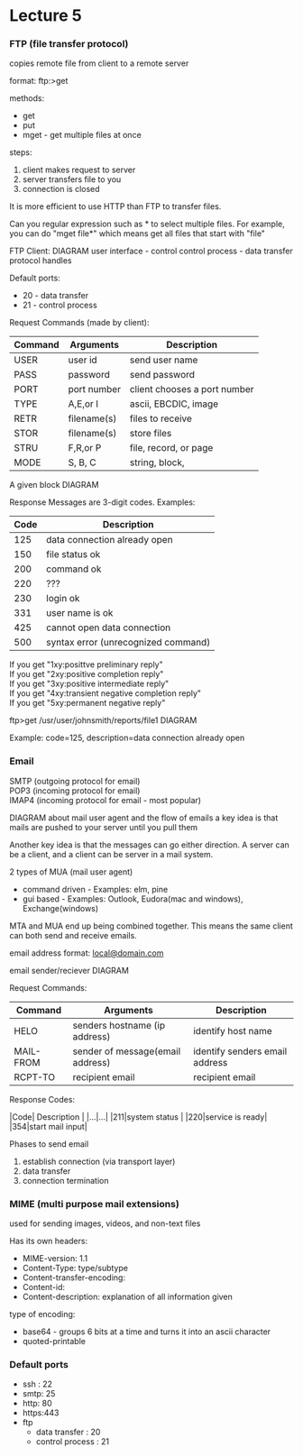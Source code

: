 Lecture 5
===============


### FTP (file transfer protocol)
copies remote file from client to a remote server

format: ftp:>get

methods:
* get
* put
* mget - get multiple files at once


steps:  
1. client makes request to server
2. server transfers file to you
3. connection is closed


It is more efficient to use HTTP than FTP to transfer files.

Can you regular expression such as * to select multiple files. For example, you can do "mget file*" which means get all files that start with "file"

FTP Client: DIAGRAM
user interface - control
control process -
data transfer protocol handles


Default ports:
* 20 - data transfer
* 21 - control process



Request Commands (made by client):  

|  Command  | Arguments  |  Description  |
|  ---  |  ---  |  ---  |
|  USER  |  user id  |  send user name  |
| PASS  | password  | send password |
| PORT  | port number  | client chooses a port number |
| TYPE | A,E,or I | ascii, EBCDIC, image |
| RETR  | filename(s)  | files to receive |
| STOR | filename(s) | store files |
| STRU | F,R,or P | file, record, or page |
| MODE | S, B, C  | string, block,  |


A given block DIAGRAM


Response Messages are 3-digit codes.
Examples:

|  Code  | Description |
|  ---  |  ---  |
|125|data connection already open |
|150|file status ok|
|200|command ok|
|220|???|
|230|login ok|
|331|user name is ok|
|425|cannot open data connection|
|500|syntax error (unrecognized command)|

If you get "1xy:posittve preliminary reply"  
If you get "2xy:positive completion reply"   
If you get "3xy:positive intermediate reply"   
If you get "4xy:transient negative completion reply"  
If you get "5xy:permanent negative reply"

ftp>get /usr/user/johnsmith/reports/file1
DIAGRAM

Example: code=125, description=data connection already open


### Email
SMTP (outgoing protocol for email)  
POP3 (incoming protocol for email)  
IMAP4 (incoming protocol for email - most popular)

DIAGRAM about mail user agent and the flow of emails
a key idea is that mails are pushed to your server until you pull them

Another key idea is that the messages can go either direction. A server can be a client, and a client can be server in a mail system.

2 types of MUA (mail user agent)
* command driven - Examples: elm, pine
* gui based - Examples: Outlook, Eudora(mac and windows), Exchange(windows)


MTA and MUA end up being combined together. This means the same client can both send and receive emails.

email address format: local@domain.com  


email sender/reciever DIAGRAM


Request Commands:

|  Command  | Arguments  |  Description  |
|  ---  |  ---  |  ---  |
|  HELO  |  senders hostname (ip address)  |  identify host name  |
| MAIL-FROM  | sender of message(email address)  | identify senders email address |
| RCPT-TO  | recipient email  | recipient email |

Response Codes:

|Code| Description |
|...|...|
|211|system status |
|220|service is ready|
|354|start mail input|

Phases to send email
1. establish connection (via transport layer)
2. data transfer
3. connection termination

### MIME (multi purpose mail extensions)
used for sending images, videos, and non-text files

Has its own headers:
* MIME-version: 1.1
* Content-Type: type/subtype
* Content-transfer-encoding:
* Content-id:
* Content-description: explanation of all information given

type of encoding:
* base64 - groups 6 bits at a time and turns it into an ascii character
* quoted-printable

### Default ports
* ssh : 22
* smtp: 25
* http: 80
* https:443
* ftp
  * data transfer : 20
  * control process : 21
